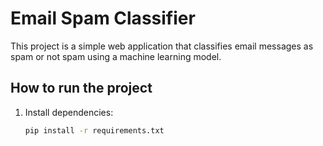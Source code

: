 # Email Spam Classifier

This project is a simple web application that classifies email messages as spam or not spam using a machine learning model.

## How to run the project

1. Install dependencies:
   ```bash
   pip install -r requirements.txt
